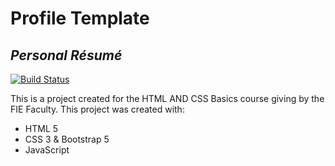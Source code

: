 # Profile Template

## _Personal Résumé_

[![Build Status](https://travis-ci.org/joemccann/dillinger.svg?branch=master)](https://travis-ci.org/joemccann/dillinger)

This is a project created for the HTML AND CSS Basics course giving by the FIE Faculty.
This project was created with:

- HTML 5
- CSS 3 & Bootstrap 5
- JavaScript
